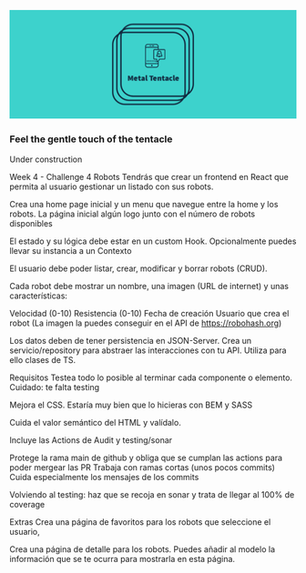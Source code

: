 ![Metal Tentacle](./images/facebook_cover_photo_2.png)

### Feel the gentle touch of the tentacle

Under construction

Week 4 - Challenge 4
Robots
Tendrás que crear un frontend en React que permita al usuario gestionar un listado con sus robots.

Crea una home page inicial y un menu que navegue entre la home y los robots. La página inicial algún logo junto con el número de robots disponibles

El estado y su lógica debe estar en un custom Hook. Opcionalmente puedes llevar su instancia a un Contexto

El usuario debe poder listar, crear, modificar y borrar robots (CRUD).

Cada robot debe mostrar un nombre, una imagen (URL de internet) y unas características:

Velocidad (0-10)
Resistencia (0-10)
Fecha de creación
Usuario que crea el robot
(La imagen la puedes conseguir en el API de https://robohash.org)

Los datos deben de tener persistencia en JSON-Server. Crea un servicio/repository para abstraer las interacciones con tu API. Utiliza para ello clases de TS.

Requisitos
Testea todo lo posible al terminar cada componente o elemento. Cuidado: te falta testing

Mejora el CSS. Estaría muy bien que lo hicieras con BEM y SASS

Cuida el valor semántico del HTML y valídalo.

Incluye las Actions de Audit y testing/sonar

Protege la rama main de github y obliga que se cumplan las actions para poder mergear las PR Trabaja con ramas cortas (unos pocos commits) Cuida especialmente los mensajes de los commits

Volviendo al testing: haz que se recoja en sonar y trata de llegar al 100% de coverage

Extras
Crea una página de favoritos para los robots que seleccione el usuario,

Crea una página de detalle para los robots. Puedes añadir al modelo la información que se te ocurra para mostrarla en esta página.

